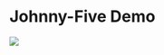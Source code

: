 # Johnny-Five Demo

![](https://github.com/rwldrn/johnny-five/raw/master/assets/sgier-johnny-five.png)
